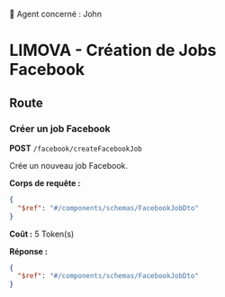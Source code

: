 🧠 Agent concerné : John
# LIMOVA - Création de Jobs Facebook

## Route

### Créer un job Facebook
**POST** `/facebook/createFacebookJob`

Crée un nouveau job Facebook.

**Corps de requête :**
```json
{
  "$ref": "#/components/schemas/FacebookJobDto"
}
```

**Coût :** 5 Token(s)

**Réponse :**
```json
{
  "$ref": "#/components/schemas/FacebookJobDto"
}
``` 